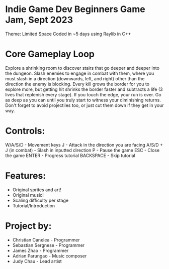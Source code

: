 # Indie Game Dev Beginners Game Jam, Sept 2023
Theme: Limited Space
Coded in ~5 days using Raylib in C++

# Core Gameplay Loop
Explore a shrinking room to discover stairs that go deeper and deeper into the dungeon.
Slash enemies to engage in combat with them, where you must slash in a direction (downwards, left, and right) other than the direction the enemy is blocking.
Every kill grows the border for you to explore more, but getting hit shrinks the border faster and subtracts a life (3 lives that replenish every stage). If you touch the edge, your run is over.
Go as deep as you can until you truly start to witness your diminishing returns.
Don't forget to avoid projectiles too, or just cut them down if they get in your way.

# Controls:
W/A/S/D - Movement keys
J - Attack in the direction you are facing
A/S/D + J (in combat) - Slash in inputted direction
P - Pause the game
ESC - Close the game
ENTER - Progress tutorial
BACKSPACE - Skip tutorial

# Features:
- Original sprites and art!
- Original music!
- Scaling difficulty per stage
- Tutorial/Introduction

# Project by:
- Christian Canelea - Programmer
- Sebastian Sergnese - Programmer
- James Zhao - Programmer
- Adrian Parungao - Music composer
- Judy Chau - Lead artist
